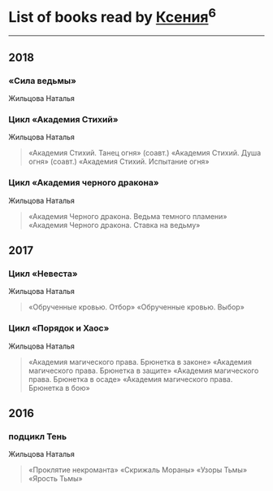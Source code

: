 # List of books read by [Ксения](https://plus.google.com/107312597267727612108)<sup>6</sup>
---

## 2018

### «Сила ведьмы»
Жильцова Наталья


### Цикл «Академия Стихий»
Жильцова Наталья
> «Академия Стихий. Танец огня» (соавт.)
> «Академия Стихий. Душа огня» (соавт.)
> «Академия Стихий. Испытание огня»


### Цикл «Академия черного дракона»
Жильцова Наталья
> «Академия Черного дракона. Ведьма темного пламени»
> «Академия Черного дракона. Ставка на ведьму»



## 2017

### Цикл «Невеста»
Жильцова Наталья
> «Обрученные кровью. Отбор»
> «Обрученные кровью. Выбор»


### Цикл «Порядок и Хаос»
Жильцова Наталья
> «Академия магического права. Брюнетка в законе»
> «Академия магического права. Брюнетка в защите»
> «Академия магического права. Брюнетка в осаде»
> «Академия магического права. Брюнетка в бою»



## 2016

### подцикл Тень
Жильцова Наталья
> «Проклятие некроманта»
> «Скрижаль Мораны»
> «Узоры Тьмы»
> «Ярость Тьмы»



